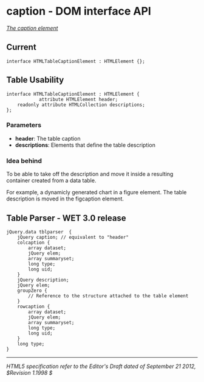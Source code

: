 caption - DOM interface API
=======================

_[The caption element](http://dev.w3.org/html5/spec/the-caption-element.html)_

## Current 

	interface HTMLTableCaptionElement : HTMLElement {};

## Table Usability

	interface HTMLTableCaptionElement : HTMLElement {
				attribute HTMLElement header;
		readonly attribute HTMLCollection descriptions;
	};

### Parameters

* **header**: The table caption
* **descriptions**: Elements that define the table description

### Idea behind

To be able to take off the description and move it inside a resulting container created from a data table.

For example, a dynamicly generated chart in a figure element. The table description is moved in the figcaption element.

## Table Parser - WET 3.0 release

	jQuery.data tblparser  {
		jQuery caption; // equivalent to "header"
		colcaption {
			array dataset;
			jQuery elem;
			array summaryset;
			long type;
			long uid;
		}
		jQuery description;
		jQuery elem;
		groupZero {
			// Reference to the structure attached to the table element
		}
		rowcaption {
			array dataset;
			jQuery elem;
			array summaryset;
			long type;
			long uid;
		}
		long type;
	}

-----
_HTML5 specification refer to the Editor's Draft dated of September 21 2012, $Revision 1.1998 $_
